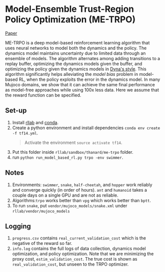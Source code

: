 # Model-Ensemble Trust-Region Policy Optimization (ME-TRPO)
[Paper](https://arxiv.org/abs/1802.10592)

ME-TRPO is a deep model-based reinforcement learning algorithm that uses neural networks to model both the dynamics and the policy. The dynamics model maintains uncertainty due to limited data through an ensemble of models. The algorithm alternates among adding transitions to a replay buffer, optimizing the dynamics models given the buffer, and optimizing the policy given the dynamics models in [Dyna's style](https://dl.acm.org/citation.cfm?id=122377). This algorithm significantly helps alleviating the *model bias* problem in model-based RL, when the policy exploits the error in the dynamics model. In many Mujoco domains, we show that it can achieve the same final performance as model-free approaches while using 100x less data. Here we assume that the reward function can be specified.

## Set-up
1) Install [rllab](https://github.com/rll/rllab) and [conda](https://conda.io/docs/user-guide/install/index.html).
2) Create a python environment and install dependencies `conda env create -f tf14.yml`.
   > Activate the environment `source activate tf14`.
3) Put this folder inside `rllab/sandbox/thanard/me-trpo` folder.
4) run `python run_model_based_rl.py trpo -env swimmer`.

## Notes
1) Environments: `swimmer`, `snake`, `half-cheetah`, and `hopper` work reliably and converge quickly (in order of hours). `ant` and `humanoid` takes a couple days on a single GPU and are not as reliable.
2) Algorithms:`trpo` works better than `vpg` which works better than `bptt`.
3) To run `snake`, put `vendor/mujoco_models/snake.xml` under `rllab/vendor/mujoco_models`

## Logging
1) `progress.csv` contains `real_current_validation_cost` which is the negative of the reward so far.
2) `info.log` contains the full logs of data collection, dynamics model optimization, and policy optimization. Note that we are minimizing the proxy cost, `estim_validation_cost`. The true cost is shown as `real_validation_cost`, but unseen to the TRPO optimizer.

